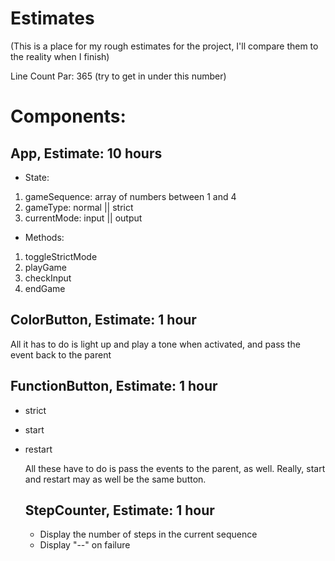 # Estimates

(This is a place for my rough estimates for the project, I'll compare them to the reality when I finish)

Line Count Par: 365 (try to get in under this number)

# Components:

## App, Estimate: 10 hours
- State:
1. gameSequence: array of numbers between 1 and 4
2. gameType: normal || strict
3. currentMode: input || output

- Methods:
1. toggleStrictMode
2. playGame
3. checkInput
4. endGame

## ColorButton, Estimate: 1 hour

  All it has to do is light up and play a tone when activated, and pass the event back to the parent

## FunctionButton, Estimate: 1 hour
- strict
- start
- restart

  All these have to do is pass the events to the parent, as well. Really, start and restart may as well be the same button.

  ## StepCounter, Estimate: 1 hour
  - Display the number of steps in the current sequence
  - Display "--" on failure